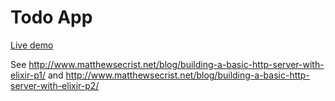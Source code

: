 # Todo App

[Live demo](https://www.as.beltran.ninja)

See http://www.matthewsecrist.net/blog/building-a-basic-http-server-with-elixir-p1/ and http://www.matthewsecrist.net/blog/building-a-basic-http-server-with-elixir-p2/
